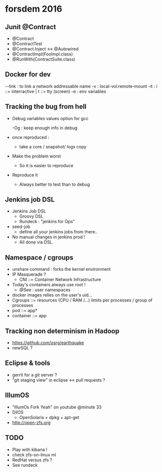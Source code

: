 # forsdem 2016
## Junit @Contract
* @Contract
* @ContractTest
* @Contract.Inject <-> @Autowired
* @ContractImpl(FooImpl.class)
* @RunWith(ContractSuite.class)

## Docker for dev


  --link  : to link a network addressable name
  -v      : local-vol:remote-mount
  -it     : i ::= interractive | t ::= tty (screen)
  -e      : env variables


## Tracking the bug from hell
* Debug variables values option for gcc

  -Og : keep enough info in debug
  
* once reproduced : 
  * take a core / snapshot/ logs copy
* Make the problem worst
  * So it is easier to reproduce
* Reproduce it
  * Always better to test than to debug

## Jenkins job DSL
* Jenkins Job DSL
  * Groovy DSL
  * Rundeck : "jenkins for Ops"
* seed-job
  * define all your jenkins jobs from there..
* No manual changes in jenkins prod !
  * All done via DSL.
  
## Namespace / cgroups
* unshare command : forks the kernel environment
* IP Masquerade ?
  * CNI ::= Container Network Infrastructure
* Today's containers always use root !
  * @See : user namespaces
* docker images relies on the user's uid...
* Cgroups ::= resources (CPU / RAM /...) limits per processes / group of processes
* pod ::= app*
* container ::= app

## Tracking non determinism in Hadoop
* https://github.com/osrg/earthquake
* newSQL ?
  
## Eclipse & tools
* gerrit for a git server ?
* "git staging view" in eclipse <-> pull requests ?

## IllumOS
* "IllumOs Fork Yeah" on youtube @minute 33
* DilOS
  * OpenSolaris + dpkg + apt-get
* http://open-zfs.org

## TODO
* Play with kibana !
* check zfs-on-linux ml
* RedHat versus zfs ?
* See rundeck
